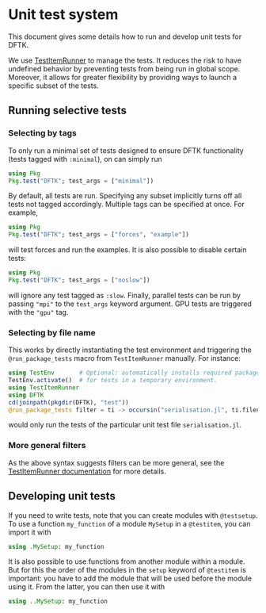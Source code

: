 # Unit test system

This document gives some details how to run and develop unit tests for DFTK.

We use [TestItemRunner](https://github.com/julia-vscode/TestItemRunner.jl) to manage the
tests. It reduces the risk to have undefined behavior by preventing tests from being run in
global scope.
Moreover, it allows for greater flexibility by providing ways to launch a specific subset of
the tests. 

## Running selective tests
### Selecting by tags
To only run a minimal set of tests designed to ensure DFTK functionality (tests tagged with `:minimal`),
on can simply run
```julia
using Pkg
Pkg.test("DFTK"; test_args = ["minimal"])
```
By default, all tests are run. Specifying any subset implicitly turns off all tests not
tagged accordingly. Multiple tags can be specified at once. For example,
```julia
using Pkg
Pkg.test("DFTK"; test_args = ["forces", "example"])
```
will test forces and run the examples. It is also possible to disable certain tests:
```julia
using Pkg
Pkg.test("DFTK"; test_args = ["noslow"])
```
will ignore any test tagged as `:slow`. Finally, parallel tests can be run by passing `"mpi"` to
the `test_args` keyword argument. GPU tests are triggered with the `"gpu"` tag.

### Selecting by file name
This works by directly instantiating the test environment and triggering
the `@run_package_tests` macro from `TestItemRunner` manually. For instance:
```julia
using TestEnv       # Optional: automatically installs required packages
TestEnv.activate()  # for tests in a temporary environment.
using TestItemRunner
using DFTK
cd(joinpath(pkgdir(DFTK), "test"))
@run_package_tests filter = ti -> occursin("serialisation.jl", ti.filename)
```
would only run the tests of the particular unit test file `serialisation.jl`.

### More general filters
As the above syntax suggests filters can be more general,
see the [TestItemRunner documentation](https://github.com/julia-vscode/TestItemRunner.jl/#running-tests)
for more details.

## Developing unit tests
If you need to write tests, note that you can create modules with `@testsetup`. To use
a function `my_function` of a module `MySetup` in a `@testitem`, you can import it with
```julia
using .MySetup: my_function
```
It is also possible to use functions from another module within a module. But for this the
order of the modules in the `setup` keyword of `@testitem` is important: you have to add the
module that will be used before the module using it. From the latter, you can then use it
with
```julia
using ..MySetup: my_function
```
